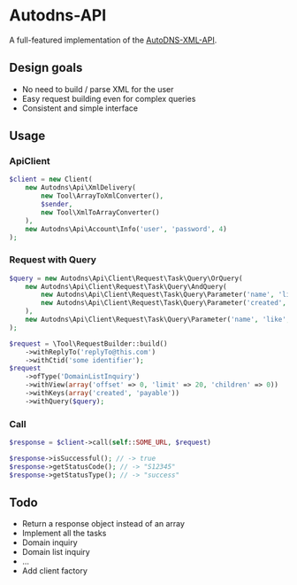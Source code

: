 Autodns-API
===========

A full-featured implementation of the [AutoDNS-XML-API](http://www.internetx.com/en/software/autodns/xml-api.html).

Design goals
------------

 * No need to build / parse XML for the user
 * Easy request building even for complex queries
 * Consistent and simple interface

Usage
-----

### ApiClient

``` php
$client = new Client(
    new Autodns\Api\XmlDelivery(
        new Tool\ArrayToXmlConverter(),
        $sender,
        new Tool\XmlToArrayConverter()
    ),
    new Autodns\Api\Account\Info('user', 'password', 4)
);
```

### Request with Query

``` php
$query = new Autodns\Api\Client\Request\Task\Query\OrQuery(
    new Autodns\Api\Client\Request\Task\Query\AndQuery(
        new Autodns\Api\Client\Request\Task\Query\Parameter('name', 'like', '*.at'),
        new Autodns\Api\Client\Request\Task\Query\Parameter('created', 'lt', '2012-12-*')
    ),
    new Autodns\Api\Client\Request\Task\Query\Parameter('name', 'like', '*.de')
);

$request = \Tool\RequestBuilder::build()
    ->withReplyTo('replyTo@this.com')
    ->withCtid('some identifier');
$request
    ->ofType('DomainListInquiry')
    ->withView(array('offset' => 0, 'limit' => 20, 'children' => 0))
    ->withKeys(array('created', 'payable'))
    ->withQuery($query);
```

### Call

``` php
$response = $client->call(self::SOME_URL, $request)

$response->isSuccessful(); // -> true
$response->getStatusCode(); // -> "S12345"
$response->getStatusType(); // -> "success"
```

Todo
----

 * Return a response object instead of an array
 * Implement all the tasks
  * Domain inquiry
  * Domain list inquiry
  * ...
 * Add client factory